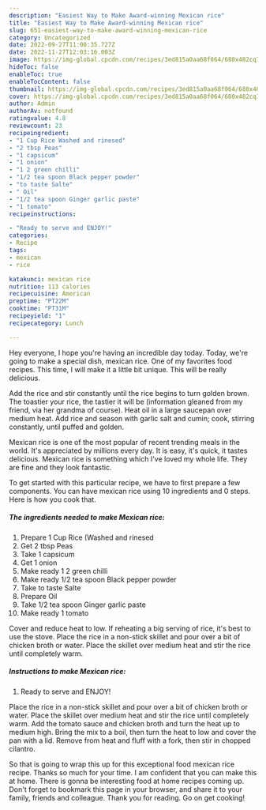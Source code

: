 ```yaml
---
description: "Easiest Way to Make Award-winning Mexican rice"
title: "Easiest Way to Make Award-winning Mexican rice"
slug: 651-easiest-way-to-make-award-winning-mexican-rice
category: Uncategorized
date: 2022-09-27T11:00:35.727Z
date: 2022-11-27T12:03:16.003Z
image: https://img-global.cpcdn.com/recipes/3ed815a0aa68f064/680x482cq70/mexican-rice-recipe-main-photo.jpg
hideToc: false
enableToc: true
enableTocContent: false
thumbnail: https://img-global.cpcdn.com/recipes/3ed815a0aa68f064/680x482cq70/mexican-rice-recipe-main-photo.jpg
cover: https://img-global.cpcdn.com/recipes/3ed815a0aa68f064/680x482cq70/mexican-rice-recipe-main-photo.jpg
author: Admin
authorAv: notfound
ratingvalue: 4.8
reviewcount: 23
recipeingredient:
- "1 Cup Rice Washed and rinesed"
- "2 tbsp Peas"
- "1 capsicum"
- "1 onion"
- "1 2 green chilli"
- "1/2 tea spoon Black pepper powder"
- "to taste Salte"
- " Oil"
- "1/2 tea spoon Ginger garlic paste"
- "1 tomato"
recipeinstructions:

- "Ready to serve and ENJOY!"
categories:
- Recipe
tags:
- mexican
- rice

katakunci: mexican rice 
nutrition: 113 calories
recipecuisine: American
preptime: "PT22M"
cooktime: "PT31M"
recipeyield: "1"
recipecategory: Lunch

---
```



Hey everyone, I hope you're having an incredible day today. Today, we're going to make a special dish, mexican rice. One of my favorites food recipes. This time, I will make it a little bit unique. This will be really delicious.

Add the rice and stir constantly until the rice begins to turn golden brown. The toastier your rice, the tastier it will be (information gleaned from my friend, via her grandma of course). Heat oil in a large saucepan over medium heat. Add rice and season with garlic salt and cumin; cook, stirring constantly, until puffed and golden.

Mexican rice is one of the most popular of recent trending meals in the world. It's appreciated by millions every day. It is easy, it's quick, it tastes delicious. Mexican rice is something which I've loved my whole life. They are fine and they look fantastic.


To get started with this particular recipe, we have to first prepare a few components. You can have mexican rice using 10 ingredients and 0 steps. Here is how you cook that.

<!--inarticleads1-->

##### The ingredients needed to make Mexican rice:

1. Prepare 1 Cup Rice (Washed and rinesed
1. Get 2 tbsp Peas
1. Take 1 capsicum
1. Get 1 onion
1. Make ready 1 2 green chilli
1. Make ready 1/2 tea spoon Black pepper powder
1. Take to taste Salte
1. Prepare  Oil
1. Take 1/2 tea spoon Ginger garlic paste
1. Make ready 1 tomato


Cover and reduce heat to low. If reheating a big serving of rice, it&#39;s best to use the stove. Place the rice in a non-stick skillet and pour over a bit of chicken broth or water. Place the skillet over medium heat and stir the rice until completely warm. 

<!--inarticleads2-->

##### Instructions to make Mexican rice:


1. Ready to serve and ENJOY!

Place the rice in a non-stick skillet and pour over a bit of chicken broth or water. Place the skillet over medium heat and stir the rice until completely warm. Add the tomato sauce and chicken broth and turn the heat up to medium high. Bring the mix to a boil, then turn the heat to low and cover the pan with a lid. Remove from heat and fluff with a fork, then stir in chopped cilantro. 

So that is going to wrap this up for this exceptional food mexican rice recipe. Thanks so much for your time. I am confident that you can make this at home. There is gonna be interesting food at home recipes coming up. Don't forget to bookmark this page in your browser, and share it to your family, friends and colleague. Thank you for reading. Go on get cooking!
